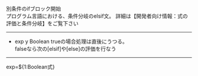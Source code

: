 別条件のifブロック開始  
プログラム言語における、条件分岐のelsif文。
詳細は【開発者向け情報：式の評価と条件分岐】をご覧下さい

***
- exp	y		Boolean	trueの場合処理は直後にうつる。<br/>falseなら次の[elsif]や[else]の評価を行なう

***
exp=${1:Boolean式}
